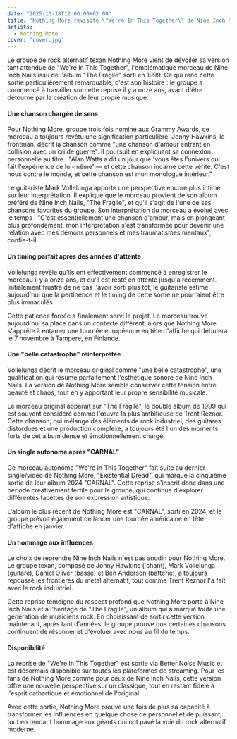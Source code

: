 ```yaml
---
date: "2025-10-18T12:00:00+02:00"
title: "Nothing More revisite \"We're In This Together\" de Nine Inch Nails : onze ans de gestation pour un hommage cathartique"
artists:
  - Nothing More
cover: "cover.jpg"
---
```


Le groupe de rock alternatif texan Nothing More vient de dévoiler sa version tant attendue de "We're In This Together",
l'emblématique morceau de Nine Inch Nails issu de l'album "The Fragile" sorti en 1999. Ce qui rend cette sortie
particulièrement remarquable, c'est son histoire : le groupe a commencé à travailler sur cette reprise il y a onze ans,
avant d'être détourné par la création de leur propre musique.

#### Une chanson chargée de sens

Pour Nothing More, groupe trois fois nominé aux Grammy Awards, ce morceau a toujours revêtu une signification
particulière. Jonny Hawkins, le frontman, décrit la chanson comme "une chanson d'amour entrant en collision avec un cri
de guerre". Il poursuit en expliquant sa connexion personnelle au titre : "Alan Watts a dit un jour que 'vous êtes
l'univers qui fait l'expérience de lui-même' — et cette chanson incarne cette vérité. C'est nous contre le monde, et
cette chanson est mon monologue intérieur."

Le guitariste Mark Vollelunga apporte une perspective encore plus intime sur leur interprétation. Il explique que le
morceau provient de son album préféré de Nine Inch Nails, "The Fragile", et qu'il s'agit de l'une de ses chansons
favorites du groupe. Son interprétation du morceau a évolué avec le temps : "C'est essentiellement une chanson d'amour,
mais en plongeant plus profondément, mon interprétation s'est transformée pour devenir une relation avec mes démons
personnels et mes traumatismes mentaux", confie-t-il.

#### Un timing parfait après des années d'attente

Vollelunga révèle qu'ils ont effectivement commencé à enregistrer le morceau il y a onze ans, et qu'il est resté en
attente jusqu'à récemment. Initialement frustré de ne pas l'avoir sorti plus tôt, le guitariste estime aujourd'hui que
la pertinence et le timing de cette sortie ne pourraient être plus immaculés.

Cette patience forcée a finalement servi le projet. Le morceau trouve aujourd'hui sa place dans un contexte différent,
alors que Nothing More s'apprête à entamer une tournée européenne en tête d'affiche qui débutera le 7 novembre à
Tampere, en Finlande.

#### Une "belle catastrophe" réinterprétée

Vollelunga décrit le morceau original comme "une belle catastrophe", une qualification qui résume parfaitement
l'esthétique sonore de Nine Inch Nails. La version de Nothing More semble conserver cette tension entre beauté et chaos,
tout en y apportant leur propre sensibilité musicale.

Le morceau original apparaît sur "The Fragile", le double album de 1999 qui est souvent considéré comme l'œuvre la plus
ambitieuse de Trent Reznor. Cette chanson, qui mélange des éléments de rock industriel, des guitares distordues et une
production complexe, a toujours été l'un des moments forts de cet album dense et émotionnellement chargé.

#### Un single autonome après "CARNAL"

Ce morceau autonome "We're In This Together" fait suite au dernier single/vidéo de Nothing More, "Existential Dread",
qui marque la cinquième sortie de leur album 2024 "CARNAL". Cette reprise s'inscrit donc dans une période créativement
fertile pour le groupe, qui continue d'explorer différentes facettes de son expression artistique.

L'album le plus récent de Nothing More est "CARNAL", sorti en 2024, et le groupe prévoit également de lancer une tournée
américaine en tête d'affiche en janvier.

#### Un hommage aux influences

Le choix de reprendre Nine Inch Nails n'est pas anodin pour Nothing More. Le groupe texan, composé de Jonny Hawkins (
chant), Mark Vollelunga (guitare), Daniel Oliver (basse) et Ben Anderson (batterie), a toujours repoussé les frontières
du metal alternatif, tout comme Trent Reznor l'a fait avec le rock industriel.

Cette reprise témoigne du respect profond que Nothing More porte à Nine Inch Nails et à l'héritage de "The Fragile", un
album qui a marqué toute une génération de musiciens rock. En choisissant de sortir cette version maintenant, après tant
d'années, le groupe prouve que certaines chansons continuent de résonner et d'évoluer avec nous au fil du temps.

#### Disponibilité

La reprise de "We're In This Together" est sortie via Better Noise Music et est désormais disponible sur toutes les
plateformes de streaming. Pour les fans de Nothing More comme pour ceux de Nine Inch Nails, cette version offre une
nouvelle perspective sur un classique, tout en restant fidèle à l'esprit cathartique et émotionnel de l'original.

Avec cette sortie, Nothing More prouve une fois de plus sa capacité à transformer les influences en quelque chose de
personnel et de puissant, tout en rendant hommage aux géants qui ont pavé la voie du rock alternatif moderne.
